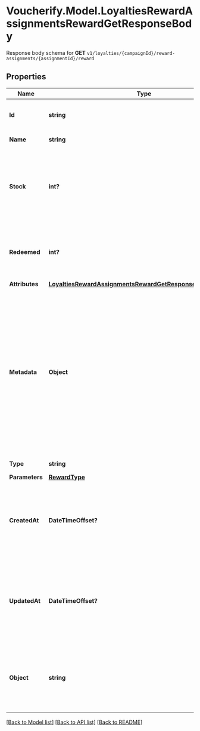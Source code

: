 # Voucherify.Model.LoyaltiesRewardAssignmentsRewardGetResponseBody
Response body schema for **GET** `v1/loyalties/{campaignId}/reward-assignments/{assignmentId}/reward`

## Properties

Name | Type | Description | Notes
------------ | ------------- | ------------- | -------------
**Id** | **string** | Unique reward ID, assigned by Voucherify. | [optional] 
**Name** | **string** | Reward name. | [optional] 
**Stock** | **int?** | Configurable for **material rewards**. The number of units of the product that you want to share as reward. | [optional] 
**Redeemed** | **int?** | Defines the number of already invoked (successful) reward redemptions.  | [optional] 
**Attributes** | [**LoyaltiesRewardAssignmentsRewardGetResponseBodyAttributes**](LoyaltiesRewardAssignmentsRewardGetResponseBodyAttributes.md) |  | [optional] 
**Metadata** | **Object** | The metadata object stores all custom attributes assigned to the reward. A set of key/value pairs that you can attach to a reward object. It can be useful for storing additional information about the reward in a structured format. | [optional] 
**Type** | **string** | Reward type. | [optional] 
**Parameters** | [**RewardType**](RewardType.md) |  | [optional] 
**CreatedAt** | **DateTimeOffset?** | Timestamp representing the date and time when the reward was created. The value is shown in the ISO 8601 format. | [optional] 
**UpdatedAt** | **DateTimeOffset?** | Timestamp representing the date and time when the reward was updated. The value is shown in the ISO 8601 format. | [optional] 
**Object** | **string** | The type of the object represented by the JSON. This object stores information about the reward. | [default to ObjectEnum.Reward]

[[Back to Model list]](../README.md#documentation-for-models) [[Back to API list]](../README.md#documentation-for-api-endpoints) [[Back to README]](../README.md)

